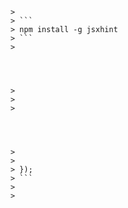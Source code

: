 ---
---






>
>












```





>
> ```
> npm install -g jsxhint
> ```
>




>
>
>




>
>
> });
> ```
>
>
